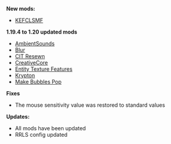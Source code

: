 **New mods:**
- [KEFCLSMF](https://modrinth.com/mod/forcecloseworldloadingscreen)

**1.19.4 to 1.20 updated mods**
- [AmbientSounds](https://modrinth.com/mod/ambientsounds)
- [Blur](https://modrinth.com/mod/blur-fabric)
- [CIT Resewn](https://modrinth.com/mod/cit-resewn)
- [CreativeCore](https://modrinth.com/mod/creativecore)
- [Entity Texture Features](https://modrinth.com/mod/entitytexturefeatures)
- [Krypton](https://modrinth.com/mod/krypton)
- [Make Bubbles Pop](https://modrinth.com/mod/make_bubbles_pop)

**Fixes**
- The mouse sensitivity value was restored to standard values

**Updates:**
- All mods have been updated
- RRLS config updated